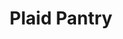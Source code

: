 ---
title: "Plaid Pantry"
url: /portland/plaid-pantry-southeast-woodstock-boulevard/
shop: convenience
---